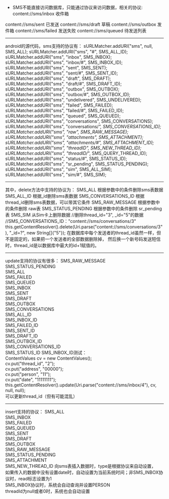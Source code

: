 + SMS不能直接访问数据库，只能通过协议来访问数据，相关的协议:
content://sms/inbox       收件箱

content://sms/sent        已发送
content://sms/draft       草稿
content://sms/outbox      发件箱
content://sms/failed      发送失败
content://sms/queued      待发送列表

---
android的源代码，sms支持的协议有：
sURLMatcher.addURI("sms", null, SMS_ALL);
sURLMatcher.addURI("sms", "#", SMS_ALL_ID);
sURLMatcher.addURI("sms", "inbox", SMS_INBOX);
sURLMatcher.addURI("sms", "inbox/#", SMS_INBOX_ID);
sURLMatcher.addURI("sms", "sent", SMS_SENT);
sURLMatcher.addURI("sms", "sent/#", SMS_SENT_ID);
sURLMatcher.addURI("sms", "draft", SMS_DRAFT);
sURLMatcher.addURI("sms", "draft/#", SMS_DRAFT_ID);
sURLMatcher.addURI("sms", "outbox", SMS_OUTBOX);
sURLMatcher.addURI("sms", "outbox/#", SMS_OUTBOX_ID);
sURLMatcher.addURI("sms", "undelivered", SMS_UNDELIVERED);
sURLMatcher.addURI("sms", "failed", SMS_FAILED);
sURLMatcher.addURI("sms", "failed/#", SMS_FAILED_ID);
sURLMatcher.addURI("sms", "queued", SMS_QUEUED);
sURLMatcher.addURI("sms", "conversations", SMS_CONVERSATIONS);
sURLMatcher.addURI("sms", "conversations/*", SMS_CONVERSATIONS_ID);
sURLMatcher.addURI("sms", "raw", SMS_RAW_MESSAGE);
sURLMatcher.addURI("sms", "attachments", SMS_ATTACHMENT);
sURLMatcher.addURI("sms", "attachments/#", SMS_ATTACHMENT_ID);
sURLMatcher.addURI("sms", "threadID", SMS_NEW_THREAD_ID);
sURLMatcher.addURI("sms", "threadID/*", SMS_QUERY_THREAD_ID);
sURLMatcher.addURI("sms", "status/#", SMS_STATUS_ID);
sURLMatcher.addURI("sms", "sr_pending", SMS_STATUS_PENDING);
sURLMatcher.addURI("sms", "sim", SMS_ALL_SIM);
sURLMatcher.addURI("sms", "sim/#", SMS_SIM);

---
其中，delete方法中支持的协议为：
SMS_ALL               根据参数中的条件删除sms表数据
SMS_ALL_ID         根据_id删除sms表数据
SMS_CONVERSATIONS_ID     根据thread_id删除sms表数据，可以带其它条件
SMS_RAW_MESSAGE              根据参数中的条件删除 raw表
SMS_STATUS_PENDING         根据参数中的条件删除 sr_pending表
SMS_SIM                                 从Sim卡上删除数据
//删除thread_id="3", _id="5"的数据
//SMS_CONVERSATIONS_ID："content://sms/conversations/3"
this.getContentResolver().delete(Uri.parse("content://sms/conversations/3"), "_id=?", new String[]{"5"});
在数据库中每个发送者的thread_id虽然一样，但不是固定的，如果把一个发送者的全部数据删除掉，
然后换一个新号码发送短信时，thread_id是以数据库中最大的id+1赋值的。

---
update支持的协议有很多：
SMS_RAW_MESSAGE  
SMS_STATUS_PENDING  
SMS_ALL  
SMS_FAILED  
SMS_QUEUED  
SMS_INBOX  
SMS_SENT  
SMS_DRAFT  
SMS_OUTBOX  
SMS_CONVERSATIONS  
SMS_ALL_ID  
SMS_INBOX_ID  
SMS_FAILED_ID  
SMS_SENT_ID  
SMS_DRAFT_ID  
SMS_OUTBOX_ID  
SMS_CONVERSATIONS_ID  
SMS_STATUS_ID
SMS_INBOX_ID测试：  
ContentValues cv = new ContentValues();  
cv.put("thread_id", "2");  
cv.put("address", "00000");  
cv.put("person", "11");  
cv.put("date", "11111111");  
this.getContentResolver().update(Uri.parse("content://sms/inbox/4"), cv, null, null);   
可以更新thread_id（但有可能混乱）

---
insert支持的协议：
SMS_ALL  
SMS_INBOX  
SMS_FAILED  
SMS_QUEUED  
SMS_SENT  
SMS_DRAFT  
SMS_OUTBOX  
SMS_RAW_MESSAGE  
SMS_STATUS_PENDING  
SMS_ATTACHMENT  
SMS_NEW_THREAD_ID
向sms表插入数据时，type是根据协议来自动设置，  
如果传入的数据中没有设置date时，自动设置为当前系统时间；非SMS_INBOX协议时，read标志设置为1  
SMS_INBOX协议时，系统会自动查询并设置PERSON  
threadId为null或者0时，系统也会自动设置  

